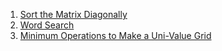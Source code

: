 1) [Sort the Matrix Diagonally](https://leetcode.com/problems/sort-the-matrix-diagonally/)
2) [ Word Search](https://leetcode.com/problems/word-search/)
3) [Minimum Operations to Make a Uni-Value Grid](https://leetcode.com/problems/minimum-operations-to-make-a-uni-value-grid/)
